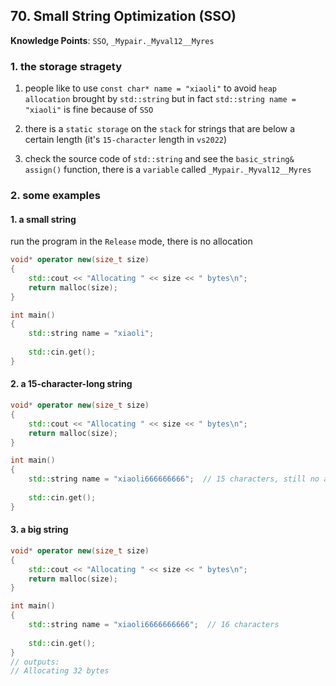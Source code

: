 ## 70. Small String Optimization (SSO)

**Knowledge Points**: `SSO`, `_Mypair._Myval12__Myres`

### 1. the storage stragety

1. people like to use `const char* name = "xiaoli"` to avoid `heap allocation` brought by `std::string` but in fact `std::string name = "xiaoli"` is fine because of `SSO`
2. there is a `static storage` on the `stack` for strings that are below a certain length (it's `15-character` length in `vs2022`)

2. check the source code of `std::string` and see the `basic_string& assign()` function, there is a `variable` called `_Mypair._Myval12__Myres`

### 2. some examples

#### 1. a small string

run the program in the `Release` mode, there is no allocation

```c++
void* operator new(size_t size)
{
    std::cout << "Allocating " << size << " bytes\n";
    return malloc(size);
}

int main()
{
    std::string name = "xiaoli";
    
    std::cin.get();
}
```

#### 2. a 15-character-long string

```c++
void* operator new(size_t size)
{
    std::cout << "Allocating " << size << " bytes\n";
    return malloc(size);
}

int main()
{
    std::string name = "xiaoli666666666";  // 15 characters, still no allocation
    
    std::cin.get();
}
```

#### 3. a big string

```c++
void* operator new(size_t size)
{
    std::cout << "Allocating " << size << " bytes\n";
    return malloc(size);
}

int main()
{
    std::string name = "xiaoli6666666666";  // 16 characters
    
    std::cin.get();
}
// outputs:
// Allocating 32 bytes
```

